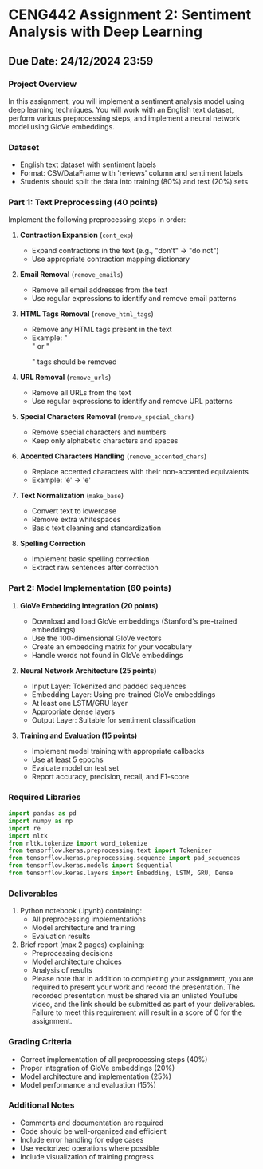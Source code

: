 # CENG442 Assignment 2: Sentiment Analysis with Deep Learning
## Due Date: 24/12/2024 23:59

### Project Overview
In this assignment, you will implement a sentiment analysis model using deep learning techniques. You will work with an English text dataset, perform various preprocessing steps, and implement a neural network model using GloVe embeddings.

### Dataset
- English text dataset with sentiment labels
- Format: CSV/DataFrame with 'reviews' column and sentiment labels
- Students should split the data into training (80%) and test (20%) sets

### Part 1: Text Preprocessing (40 points)
Implement the following preprocessing steps in order:

1. **Contraction Expansion** (`cont_exp`)
   - Expand contractions in the text (e.g., "don't" → "do not")
   - Use appropriate contraction mapping dictionary

2. **Email Removal** (`remove_emails`)
   - Remove all email addresses from the text
   - Use regular expressions to identify and remove email patterns

3. **HTML Tags Removal** (`remove_html_tags`)
   - Remove any HTML tags present in the text
   - Example: "<br>" or "<p>" tags should be removed

4. **URL Removal** (`remove_urls`)
   - Remove all URLs from the text
   - Use regular expressions to identify and remove URL patterns

5. **Special Characters Removal** (`remove_special_chars`)
   - Remove special characters and numbers
   - Keep only alphabetic characters and spaces

6. **Accented Characters Handling** (`remove_accented_chars`)
   - Replace accented characters with their non-accented equivalents
   - Example: 'é' → 'e'

7. **Text Normalization** (`make_base`)
   - Convert text to lowercase
   - Remove extra whitespaces
   - Basic text cleaning and standardization

8. **Spelling Correction**
   - Implement basic spelling correction
   - Extract raw sentences after correction

### Part 2: Model Implementation (60 points)

1. **GloVe Embedding Integration (20 points)**
   - Download and load GloVe embeddings (Stanford's pre-trained embeddings)
   - Use the 100-dimensional GloVe vectors
   - Create an embedding matrix for your vocabulary
   - Handle words not found in GloVe embeddings

2. **Neural Network Architecture (25 points)**
   - Input Layer: Tokenized and padded sequences
   - Embedding Layer: Using pre-trained GloVe embeddings
   - At least one LSTM/GRU layer
   - Appropriate dense layers
   - Output Layer: Suitable for sentiment classification

3. **Training and Evaluation (15 points)**
   - Implement model training with appropriate callbacks
   - Use at least 5 epochs
   - Evaluate model on test set
   - Report accuracy, precision, recall, and F1-score

### Required Libraries
```python
import pandas as pd
import numpy as np
import re
import nltk
from nltk.tokenize import word_tokenize
from tensorflow.keras.preprocessing.text import Tokenizer
from tensorflow.keras.preprocessing.sequence import pad_sequences
from tensorflow.keras.models import Sequential
from tensorflow.keras.layers import Embedding, LSTM, GRU, Dense
```

### Deliverables
1. Python notebook (.ipynb) containing:
   - All preprocessing implementations
   - Model architecture and training
   - Evaluation results
2. Brief report (max 2 pages) explaining:
   - Preprocessing decisions
   - Model architecture choices
   - Analysis of results
   - Please note that in addition to completing your assignment, you are required to present your work and record the presentation. The recorded presentation must be shared via an unlisted YouTube video, and the link should be submitted as part of your deliverables. Failure to meet this requirement will result in a score of 0 for the assignment.

### Grading Criteria
- Correct implementation of all preprocessing steps (40%)
- Proper integration of GloVe embeddings (20%)
- Model architecture and implementation (25%)
- Model performance and evaluation (15%)

### Additional Notes
- Comments and documentation are required
- Code should be well-organized and efficient
- Include error handling for edge cases
- Use vectorized operations where possible
- Include visualization of training progress
